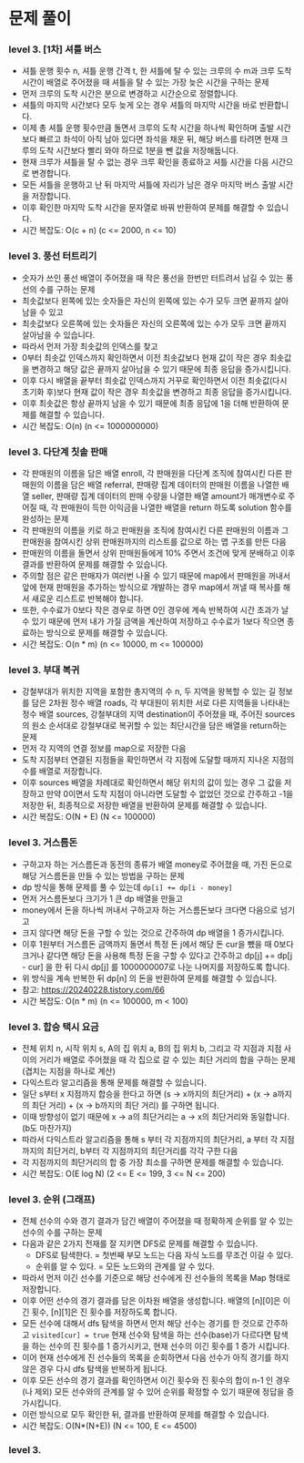 # 문제 풀이

### level 3. [1차] 셔틀 버스
- 셔틀 운행 횟수 n, 셔틀 운행 간격 t, 한 셔틀에 탈 수 있는 크루의 수 m과 크루 도착 시간이 배열로 주어졌을 때 셔틀을 탈 수 있는 가장 늦은 시간을 구하는 문제
- 먼저 크루의 도착 시간은 분으로 변경하고 시간순으로 정렬합니다.
- 셔틀의 마지막 시간보다 모두 늦게 오는 경우 셔틀의 마지막 시간을 바로 반환합니다.
- 이제 총 셔틀 운행 횟수만큼 돌면서 크루의 도착 시간을 하나씩 확인하며 출발 시간보다 빠르고 좌석이 아직 남아 있다면 좌석을 채운 뒤, 해당 버스를 타려면 현재 크루의 도착 시간보다 빨리 와야 하므로 1분을 뺀 값을 저장해둡니다.
- 현재 크루가 셔틀을 탈 수 없는 경우 크루 확인을 종료하고 셔틀 시간을 다음 시간으로 변경합니다.
- 모든 셔틀을 운행하고 난 뒤 마지막 셔틀에 자리가 남은 경우 마지막 버스 출발 시간을 저장합니다.
- 이후 확인한 마지막 도착 시간을 문자열로 바꿔 반환하여 문제를 해결할 수 있습니다.
- 시간 복잡도: O(c + n) (c <= 2000, n <= 10)

### level 3. 풍선 터트리기
- 숫자가 쓰인 풍선 배열이 주어졌을 때 작은 풍선을 한번만 터트려서 남길 수 있는 풍선의 수를 구하는 문제
- 최솟값보다 왼쪽에 있는 숫자들은 자신의 왼쪽에 있는 수가 모두 크면 끝까지 살아 남을 수 있고
- 최솟값보다 오른쪽에 있는 숫자들은 자신의 오른쪽에 있는 수가 모두 크면 끝까지 살아남을 수 있습니다.
- 따라서 먼저 가장 최솟값의 인덱스를 찾고
- 0부터 최솟값 인덱스까지 확인하면서 이전 최솟값보다 현재 값이 작은 경우 최솟값을 변경하고 해당 값은 끝까지 살아남을 수 있기 때문에 최종 응답을 증가시킵니다.
- 이후 다시 배열을 끝부터 최솟값 인덱스까지 거꾸로 확인하면서 이전 최솟값(다시 초기화 후)보다 현재 값이 작은 경우 최솟값을 변경하고 최종 응답을 증가시킵니다. 
- 이후 최솟값은 항상 끝까지 남을 수 있기 때문에 최종 응답에 1을 더해 반환하여 문제를 해결할 수 있습니다.
- 시간 복잡도: O(n) (n <= 1000000000)

### level 3. 다단계 칫솔 판매
- 각 판매원의 이름을 담은 배열 enroll, 각 판매원을 다단계 조직에 참여시킨 다른 판매원의 이름을 담은 배열 referral, 판매량 집계 데이터의 판매원 이름을 나열한 배열 seller, 판매량 집계 데이터의 판매 수량을 나열한 배열 amount가 매개변수로 주어질 때, 각 판매원이 득한 이익금을 나열한 배열을 return 하도록 solution 함수를 완성하는 문제
- 각 판매원의 이름을 키로 하고 판매원을 조직에 참여시킨 다른 판매원의 이름과 그 판매원을 참여시킨 상위 판매원까지의 리스트를 값으로 하는 맵 구조를 만든 다음
- 판매원의 이름을 돌면서 상위 판매원들에게 10% 주면서 조건에 맞게 분배하고 이후 결과를 반환하여 문제를 해결할 수 있습니다.
- 주의할 점은 같은 판매자가 여러번 나올 수 있기 때문에 map에서 판매원을 꺼내서 앞에 현재 판매원을 추가하는 방식으로 개발하는 경우 map에서 꺼낼 때 복사를 해서 새로운 리스트로 반복해야 합니다.
- 또한, 수수료가 0보다 작은 경우로 하면 0인 경우에 계속 반복하여 시간 초과가 날 수 있기 때문에 먼저 내가 가질 금액을 계산하여 저장하고 수수료가 1보다 작으면 종료하는 방식으로 문제를 해결할 수 있습니다.
- 시간 복잡도: O(n * m) (n <= 10000, m <= 100000)

### level 3. 부대 복귀
- 강철부대가 위치한 지역을 포함한 총지역의 수 n, 두 지역을 왕복할 수 있는 길 정보를 담은 2차원 정수 배열 roads, 각 부대원이 위치한 서로 다른 지역들을 나타내는 정수 배열 sources, 강철부대의 지역 destination이 주어졌을 때, 주어진 sources의 원소 순서대로 강철부대로 복귀할 수 있는 최단시간을 담은 배열을 return하는 문제
- 먼저 각 지역의 연결 정보를 map으로 저장한 다음
- 도착 지점부터 연결된 지점들을 확인하면서 각 지점에 도달할 때까지 지나온 지점의 수를 배열로 저장합니다.
- 이후 sources 배열을 차례대로 확인하면서 해당 위치의 값이 있는 경우 그 값을 저장하고 만약 0이면서 도착 지점이 아니라면 도달할 수 없었던 것으로 간주하고 -1을 저장한 뒤, 최종적으로 저장한 배열을 반환하여 문제를 해결할 수 있습니다.
- 시간 복잡도: O(N + E) (N <= 100000)

### level 3. 거스름돈
- 구하고자 하는 거스름돈과 동전의 종류가 배열 money로 주어졌을 때, 가진 돈으로 해당 거스름돈을 만들 수 있는 방법을 구하는 문제
- dp 방식을 통해 문제를 풀 수 있는데 ```dp[i] += dp[i - money]```
- 먼저 거스름돈보다 크기가 1 큰 dp 배열을 만들고
- money에서 돈을 하나씩 꺼내서 구하고자 하는 거스름돈보다 크다면 다음으로 넘기고
- 크지 않다면 해당 돈을 구할 수 있는 것으로 간주하여 dp 배열을 1 증가시킵니다.
- 이후 1원부터 거스름돈 금액까지 돌면서 특정 돈 j에서 해당 돈 cur을 뺐을 때 0보다 크거나 같다면 해당 돈을 사용해 특정 돈을 구할 수 있다고 간주하고 dp[j] += dp[j - cur] 을 한 뒤 다시 dp[j] 를 1000000007로 나눈 나머지를 저장하도록 합니다.
- 위 방식을 계속 반복한 뒤 dp[n] 의 돈을 반환하여 문제를 해결할 수 있습니다.
- 참고: https://20240228.tistory.com/66
- 시간 복잡도: O(n * m) (n <= 100000, m < 100)

### level 3. 합승 택시 요금
- 전체 위치 n, 시작 위치 s, A의 집 위치 a, B의 집 위치 b, 그리고 각 지점과 지점 사이의 거리가 배열로 주어졌을 때 각 집으로 갈 수 있는 최단 거리의 합을 구하는 문제 (겹치는 지점을 하나로 계산)
- 다익스트라 알고리즘을 통해 문제를 해결할 수 있습니다.
- 일단 s부터 x 지점까지 합승을 한다고 하면 (s -> x까지의 최단거리) + (x -> a까지의 최단 거리) + (x -> b까지의 최단 거리) 를 구하면 됩니다.
- 이때 방향성이 없기 때문에 x -> a의 최단거리는 a -> x의 최단거리와 동일합니다. (b도 마찬가지)
- 따라서 다익스트라 알고리즘을 통해 s 부터 각 지점까지의 최단거리, a 부터 각 지점까지의 최단거리, b부터 각 지점까지의 최단거리를 각각 구한 다음
- 각 지점까지의 최단거리의 합 중 가장 최소를 구하면 문제를 해결할 수 있습니다.
- 시간 복잡도: O(E log N) (2 <= E <= 199, 3 <= N <= 200)

### level 3. 순위 (그래프)
- 전체 선수의 수와 경기 결과가 담긴 배열이 주어졌을 때 정확하게 순위를 알 수 있는 선수의 수를 구하는 문제
- 다음과 같은 2가지 전재를 잘 지키면 DFS로 문제를 해결할 수 있습니다.
  + DFS로 탐색한다. = 첫번째 부모 노드는 다음 자식 노드를 무조건 이길 수 있다.
  + 순위를 알 수 있다. = 모든 노드와의 관계를 알 수 있다.
- 따라서 먼저 이긴 선수를 기준으로 해당 선수에게 진 선수들의 목록을 Map 형태로 저장합니다.
- 이후 어떤 선수의 경기 결과를 담은 이차원 배열을 생성합니다. 배열의 [n][0]은 이긴 횟수, [n][1]은 진 횟수를 저장하도록 합니다.
- 모든 선수에 대해서 dfs 탐색을 하면서 먼저 해당 선수는 경기를 한 것으로 간주하고 ```visited[cur] = true``` 현재 선수와 탐색을 하는 선수(base)가 다르다면 탐색을 하는 선수의 진 횟수를 1 증가시키고, 현재 선수의 이긴 횟수를 1 증가 시킵니다.
- 이어 현재 선수에게 진 선수들의 목록을 순회하면서 다음 선수가 아직 경기를 하지 않은 경우 다시 dfs 탐색을 반복하게 됩니다.
- 이후 모든 선수의 경기 결과를 확인하면서 이긴 횟수와 진 횟수의 합이 n-1 인 경우 (나 제외) 모든 선수와의 관계를 알 수 있어 순위를 확정할 수 있기 때문에 정답을 증가시킵니다.
- 이런 방식으로 모두 확인한 뒤, 결과를 반환하여 문제를 해결할 수 있습니다.
- 시간 복잡도: O(N*(N+E)) (N <= 100, E <= 4500)

### level 3. 

